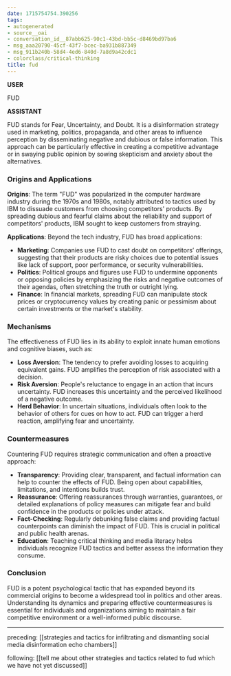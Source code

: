 ```yaml
---
date: 1715754754.390256
tags:
- autogenerated
- source__oai
- conversation_id__87abb625-90c1-43bd-bb5c-d8469bd97ba6
- msg_aaa20790-45cf-43f7-bcec-ba931b887349
- msg_911b240b-58d4-4ed6-840d-7a8d9a42cdc1
- colorclass/critical-thinking
title: fud
---
```


**USER**

FUD


**ASSISTANT**

FUD stands for Fear, Uncertainty, and Doubt. It is a disinformation strategy used in marketing, politics, propaganda, and other areas to influence perception by disseminating negative and dubious or false information. This approach can be particularly effective in creating a competitive advantage or in swaying public opinion by sowing skepticism and anxiety about the alternatives.

### Origins and Applications

**Origins**: The term "FUD" was popularized in the computer hardware industry during the 1970s and 1980s, notably attributed to tactics used by IBM to dissuade customers from choosing competitors' products. By spreading dubious and fearful claims about the reliability and support of competitors' products, IBM sought to keep customers from straying.

**Applications**: Beyond the tech industry, FUD has broad applications:
- **Marketing**: Companies use FUD to cast doubt on competitors’ offerings, suggesting that their products are risky choices due to potential issues like lack of support, poor performance, or security vulnerabilities.
- **Politics**: Political groups and figures use FUD to undermine opponents or opposing policies by emphasizing the risks and negative outcomes of their agendas, often stretching the truth or outright lying.
- **Finance**: In financial markets, spreading FUD can manipulate stock prices or cryptocurrency values by creating panic or pessimism about certain investments or the market's stability.

### Mechanisms

The effectiveness of FUD lies in its ability to exploit innate human emotions and cognitive biases, such as:
- **Loss Aversion**: The tendency to prefer avoiding losses to acquiring equivalent gains. FUD amplifies the perception of risk associated with a decision.
- **Risk Aversion**: People's reluctance to engage in an action that incurs uncertainty. FUD increases this uncertainty and the perceived likelihood of a negative outcome.
- **Herd Behavior**: In uncertain situations, individuals often look to the behavior of others for cues on how to act. FUD can trigger a herd reaction, amplifying fear and uncertainty.

### Countermeasures

Countering FUD requires strategic communication and often a proactive approach:
- **Transparency**: Providing clear, transparent, and factual information can help to counter the effects of FUD. Being open about capabilities, limitations, and intentions builds trust.
- **Reassurance**: Offering reassurances through warranties, guarantees, or detailed explanations of policy measures can mitigate fear and build confidence in the products or policies under attack.
- **Fact-Checking**: Regularly debunking false claims and providing factual counterpoints can diminish the impact of FUD. This is crucial in political and public health arenas.
- **Education**: Teaching critical thinking and media literacy helps individuals recognize FUD tactics and better assess the information they consume.

### Conclusion

FUD is a potent psychological tactic that has expanded beyond its commercial origins to become a widespread tool in politics and other areas. Understanding its dynamics and preparing effective countermeasures is essential for individuals and organizations aiming to maintain a fair competitive environment or a well-informed public discourse.


---

preceding: [[strategies and tactics for infiltrating and dismantling social media disinformation echo chambers]]  


following: [[tell me about other strategies and tactics related to fud which we have not yet discussed]]